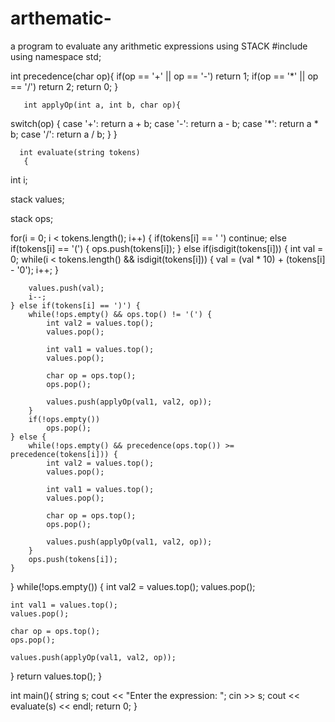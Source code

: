 # arthematic-
a program to evaluate any arithmetic expressions using STACK
#include <iostream>
    using namespace std;

 int precedence(char op){
if(op == '+' || op == '-')
    return 1;
if(op == '*' || op == '/')
    return 2;
return 0;
  }

       int applyOp(int a, int b, char op){
switch(op) {
case '+':
    return a + b;
case '-':
    return a - b;
case '*':
    return a * b;
case '/':
    return a / b;
}
}

      int evaluate(string tokens)
       {
  
  int i;

stack<int> values;

stack<char> ops;

for(i = 0; i < tokens.length(); i++) {
    if(tokens[i] == ' ')
        continue;
    else if(tokens[i] == '(') {
        ops.push(tokens[i]);
    } else if(isdigit(tokens[i])) {
        int val = 0;
        while(i < tokens.length() && isdigit(tokens[i])) {
            val = (val * 10) + (tokens[i] - '0');
            i++;
        }

        values.push(val);
        i--;
    } else if(tokens[i] == ')') {
        while(!ops.empty() && ops.top() != '(') {
            int val2 = values.top();
            values.pop();

            int val1 = values.top();
            values.pop();

            char op = ops.top();
            ops.pop();

            values.push(applyOp(val1, val2, op));
        }
        if(!ops.empty())
            ops.pop();
    } else {
        while(!ops.empty() && precedence(ops.top()) >= precedence(tokens[i])) {
            int val2 = values.top();
            values.pop();

            int val1 = values.top();
            values.pop();

            char op = ops.top();
            ops.pop();

            values.push(applyOp(val1, val2, op));
        }
        ops.push(tokens[i]);
    }
}
while(!ops.empty()) {
    int val2 = values.top();
    values.pop();

    int val1 = values.top();
    values.pop();

    char op = ops.top();
    ops.pop();

    values.push(applyOp(val1, val2, op));
}
return values.top();
}

int main(){
string s;
cout << "Enter the expression: ";
cin >> s;
cout << evaluate(s) << endl;
return 0;
}
